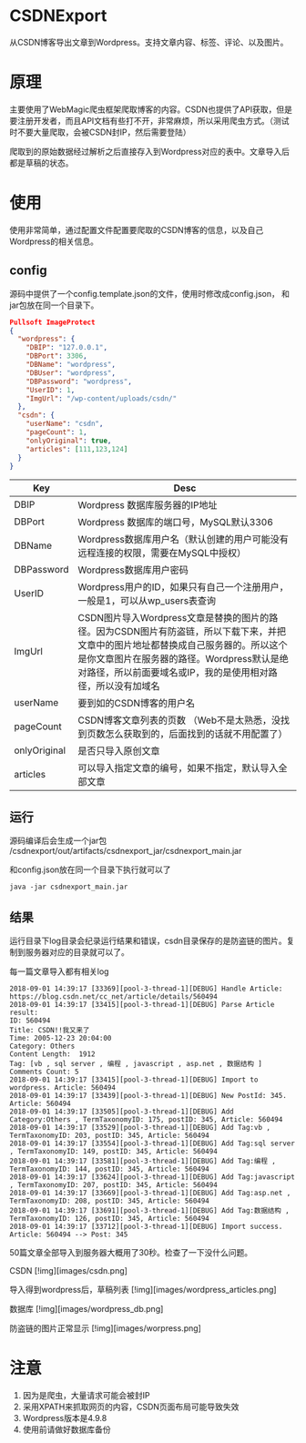 # CSDNExport
从CSDN博客导出文章到Wordpress。支持文章内容、标签、评论、以及图片。


# 原理

主要使用了WebMagic爬虫框架爬取博客的内容。CSDN也提供了API获取，但是要注册开发者，而且API文档有些打不开，非常麻烦，所以采用爬虫方式。（测试时不要大量爬取，会被CSDN封IP，然后需要登陆）

爬取到的原始数据经过解析之后直接存入到Wordpress对应的表中。文章导入后都是草稿的状态。


# 使用
使用非常简单，通过配置文件配置要爬取的CSDN博客的信息，以及自己Wordpress的相关信息。


## config

源码中提供了一个config.template.json的文件，使用时修改成config.json， 和jar包放在同一个目录下。

``` json
Pullsoft ImageProtect
{
  "wordpress": {
    "DBIP": "127.0.0.1",
    "DBPort": 3306,
    "DBName": "wordpress",
    "DBUser": "wordpress",
    "DBPassword": "wordpress",
    "UserID": 1,
    "ImgUrl": "/wp-content/uploads/csdn/"
  },
  "csdn": {
    "userName": "csdn",
    "pageCount": 1,
    "onlyOriginal": true,
    "articles": [111,123,124]
  }
}
```

| Key  | Desc |
| ------  | ------ |
|DBIP|Wordpress 数据库服务器的IP地址|
|DBPort|Wordpress 数据库的端口号，MySQL默认3306|
|DBName|Wordpress数据库用户名（默认创建的用户可能没有远程连接的权限，需要在MySQL中授权）|
|DBPassword|Wordpress数据库用户密码|
| UserID | Wordpress用户的ID，如果只有自己一个注册用户，一般是1，可以从wp_users表查询 |
| ImgUrl | CSDN图片导入Wordpress文章是替换的图片的路径。因为CSDN图片有防盗链，所以下载下来，并把文章中的图片地址都替换成自己服务器的。所以这个是你文章图片在服务器的路径。Wordpress默认是绝对路径，所以前面要域名或IP，我的是使用相对路径，所以没有加域名|
|userName|要到如的CSDN博客的用户名|
|pageCount | CSDN博客文章列表的页数 （Web不是太熟悉，没找到页数怎么获取到的，后面找到的话就不用配置了）|
|onlyOriginal | 是否只导入原创文章|
|articles|可以导入指定文章的编号，如果不指定，默认导入全部文章|


## 运行
源码编译后会生成一个jar包 /csdnexport/out/artifacts/csdnexport_jar/csdnexport_main.jar

和config.json放在同一个目录下执行就可以了
```shell
java -jar csdnexport_main.jar
```

## 结果

运行目录下log目录会纪录运行结果和错误，csdn目录保存的是防盗链的图片。复制到服务器对应的目录就可以了。

每一篇文章导入都有相关log
```log
2018-09-01 14:39:17 [33369][pool-3-thread-1][DEBUG] Handle Article: https://blog.csdn.net/cc_net/article/details/560494
2018-09-01 14:39:17 [33415][pool-3-thread-1][DEBUG] Parse Article result:
ID: 560494
Title: CSDN!!我又来了
Time: 2005-12-23 20:04:00
Category: Others
Content Length:  1912
Tag: [vb , sql server , 编程 , javascript , asp.net , 数据结构 ]
Comments Count: 5
2018-09-01 14:39:17 [33415][pool-3-thread-1][DEBUG] Import to wordpress. Article: 560494
2018-09-01 14:39:17 [33439][pool-3-thread-1][DEBUG] New PostId: 345. Article: 560494
2018-09-01 14:39:17 [33505][pool-3-thread-1][DEBUG] Add Category:Others , TermTaxonomyID: 175, postID: 345, Article: 560494
2018-09-01 14:39:17 [33529][pool-3-thread-1][DEBUG] Add Tag:vb , TermTaxonomyID: 203, postID: 345, Article: 560494
2018-09-01 14:39:17 [33554][pool-3-thread-1][DEBUG] Add Tag:sql server , TermTaxonomyID: 149, postID: 345, Article: 560494
2018-09-01 14:39:17 [33581][pool-3-thread-1][DEBUG] Add Tag:编程 , TermTaxonomyID: 144, postID: 345, Article: 560494
2018-09-01 14:39:17 [33624][pool-3-thread-1][DEBUG] Add Tag:javascript , TermTaxonomyID: 207, postID: 345, Article: 560494
2018-09-01 14:39:17 [33669][pool-3-thread-1][DEBUG] Add Tag:asp.net , TermTaxonomyID: 208, postID: 345, Article: 560494
2018-09-01 14:39:17 [33691][pool-3-thread-1][DEBUG] Add Tag:数据结构 , TermTaxonomyID: 126, postID: 345, Article: 560494
2018-09-01 14:39:17 [33712][pool-3-thread-1][DEBUG] Import success. Article: 560494 --> Post: 345
```

50篇文章全部导入到服务器大概用了30秒。检查了一下没什么问题。

CSDN
[!img][images/csdn.png]

导入得到wordpress后，草稿列表
[!img][images/wordpress_articles.png]

数据库
[!img][images/wordpress_db.png]

防盗链的图片正常显示
[!img][images/worpress.png]


# 注意

1. 因为是爬虫，大量请求可能会被封IP
2. 采用XPATH来抓取网页的内容，CSDN页面布局可能导致失效
3. Wordpress版本是4.9.8
4. 使用前请做好数据库备份




